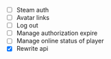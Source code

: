 - [ ] Steam auth
- [ ] Avatar links
- [ ] Log out
- [ ] Manage authorization expire
- [ ] Manage online status of player
- [x] Rewrite api
